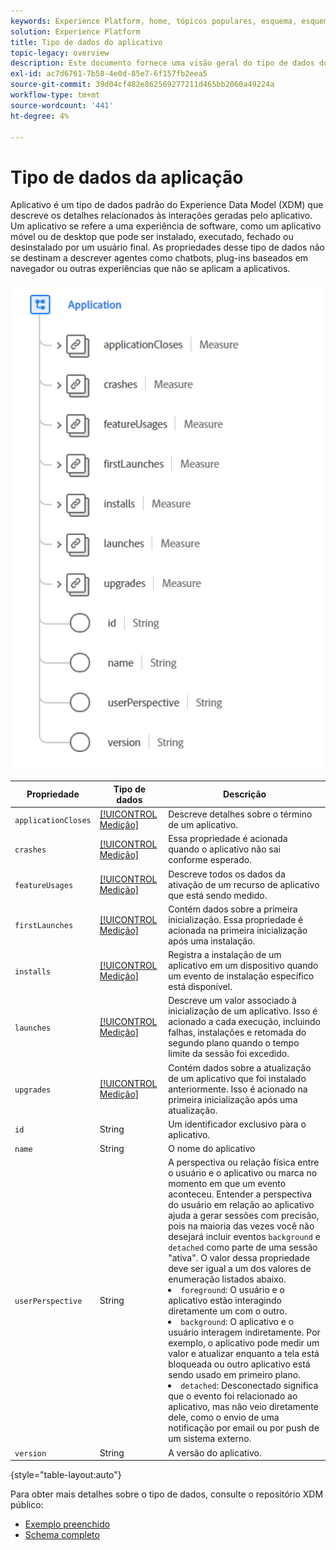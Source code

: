 ```yaml
---
keywords: Experience Platform, home, tópicos populares, esquema, esquema, XDM, campos, esquemas, esquemas, aplicativo, tipo de dados, tipo de dados, tipo de dados;
solution: Experience Platform
title: Tipo de dados do aplicativo
topic-legacy: overview
description: Este documento fornece uma visão geral do tipo de dados do Application Experience Data Model (XDM).
exl-id: ac7d6761-7b58-4e0d-85e7-6f157fb2eea5
source-git-commit: 39d04cf482e862569277211d465bb2060a49224a
workflow-type: tm+mt
source-wordcount: '441'
ht-degree: 4%

---
```


#  Tipo de dados da aplicação

 Aplicativo é um tipo de dados padrão do Experience Data Model (XDM) que descreve os detalhes relacionados às interações geradas pelo aplicativo. Um aplicativo se refere a uma experiência de software, como um aplicativo móvel ou de desktop que pode ser instalado, executado, fechado ou desinstalado por um usuário final. As propriedades desse tipo de dados não se destinam a descrever agentes como chatbots, plug-ins baseados em navegador ou outras experiências que não se aplicam a aplicativos.

<img src="../images/data-types/application.PNG" width="500" /><br />

| Propriedade | Tipo de dados | Descrição |
| --- | --- | --- |
| `applicationCloses` | [[!UICONTROL Medição]](./measure.md) | Descreve detalhes sobre o término de um aplicativo. |
| `crashes` | [[!UICONTROL Medição]](./measure.md) | Essa propriedade é acionada quando o aplicativo não sai conforme esperado. |
| `featureUsages` | [[!UICONTROL Medição]](./measure.md) | Descreve todos os dados da ativação de um recurso de aplicativo que está sendo medido. |
| `firstLaunches` | [[!UICONTROL Medição]](./measure.md) | Contém dados sobre a primeira inicialização. Essa propriedade é acionada na primeira inicialização após uma instalação. |
| `installs` | [[!UICONTROL Medição]](./measure.md) | Registra a instalação de um aplicativo em um dispositivo quando um evento de instalação específico está disponível. |
| `launches` | [[!UICONTROL Medição]](./measure.md) | Descreve um valor associado à inicialização de um aplicativo. Isso é acionado a cada execução, incluindo falhas, instalações e retomada do segundo plano quando o tempo limite da sessão foi excedido. |
| `upgrades` | [[!UICONTROL Medição]](./measure.md) | Contém dados sobre a atualização de um aplicativo que foi instalado anteriormente. Isso é acionado na primeira inicialização após uma atualização. |
| `id` | String | Um identificador exclusivo para o aplicativo. |
| `name` | String | O nome do aplicativo  |
| `userPerspective` | String | A perspectiva ou relação física entre o usuário e o aplicativo ou marca no momento em que um evento aconteceu. Entender a perspectiva do usuário em relação ao aplicativo ajuda a gerar sessões com precisão, pois na maioria das vezes você não desejará incluir eventos `background` e `detached` como parte de uma sessão &quot;ativa&quot;. O valor dessa propriedade deve ser igual a um dos valores de enumeração listados abaixo. <li> `foreground`: O usuário e o aplicativo estão interagindo diretamente um com o outro. </li> <li> `background`: O aplicativo e o usuário interagem indiretamente. Por exemplo, o aplicativo pode medir um valor e atualizar enquanto a tela está bloqueada ou outro aplicativo está sendo usado em primeiro plano.  </li> <li> `detached`: Desconectado significa que o evento foi relacionado ao aplicativo, mas não veio diretamente dele, como o envio de uma notificação por email ou por push de um sistema externo. |
| `version` | String | A versão do aplicativo. |

{style=&quot;table-layout:auto&quot;}

Para obter mais detalhes sobre o tipo de dados, consulte o repositório XDM público:

* [Exemplo preenchido](https://github.com/adobe/xdm/blob/master/components/datatypes/channels/application.example.1.json)
* [Schema completo](https://github.com/adobe/xdm/blob/master/components/datatypes/channels/application.schema.json)
